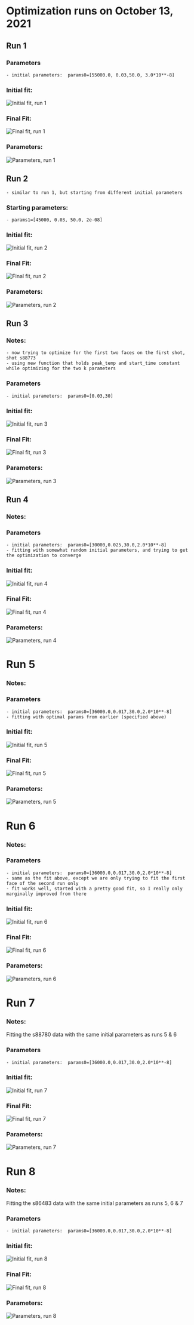 # Optimization runs on October 13, 2021

## Run 1
### Parameters  
    - initial parameters:  params0=[55000.0, 0.03,50.0, 3.0*10**-8]

### Initial fit:  
  ![Initial fit, run 1](run1_initial.PNG)  

### Final Fit:  
  ![Final fit, run 1](run1_final.PNG)  
  
### Parameters:
  ![Parameters, run 1](run1_params.PNG)

## Run 2
    - similar to run 1, but starting from different initial parameters

### Starting parameters:
    - params1=[45000, 0.03, 50.0, 2e-08]

### Initial fit:  
  ![Initial fit, run 2](run2_initial.PNG)  

### Final Fit:  
  ![Final fit, run 2](run2_final.PNG)  
  
### Parameters:
  ![Parameters, run 2](run2_params.png)

## Run 3

### Notes:
    - now trying to optimize for the first two faces on the first shot, shot s88773
    - using new function that holds peak_temp and start_time constant while optimizing for the two k parameters

### Parameters  
    - initial parameters:  params0=[0.03,30]

### Initial fit:  
  ![Initial fit, run 3](run3_initial.png)  

### Final Fit:  
  ![Final fit, run 3](run3_final.png)  
  
### Parameters:
  ![Parameters, run 3](run3_params.png)


## Run 4

### Notes:
  
### Parameters  
    - initial parameters:  params0=[30000,0.025,30.0,2.0*10**-8]
    - fitting with somewhat random initial parameters, and trying to get the optimization to converge

### Initial fit:  
  ![Initial fit, run 4](run4_initial.png)  

### Final Fit:  
  ![Final fit, run 4](run4_final.png)  
  
### Parameters:
  ![Parameters, run 4](run4_params.png)


# Run 5
### Notes:
  
### Parameters  
    - initial parameters:  params0=[36000.0,0.017,30.0,2.0*10**-8]
    - fitting with optimal params from earlier (specified above)

### Initial fit:  
  ![Initial fit, run 5](run5_initial.png)  

### Final Fit:  
  ![Final fit, run 5](run5_final.png)  
  
### Parameters:
  ![Parameters, run 5](run5_params.png)


# Run 6
### Notes:
  
### Parameters  
    - initial parameters:  params0=[36000.0,0.017,30.0,2.0*10**-8]
    - same as the fit above, except we are only trying to fit the first face of the second run only
    - fit works well, started with a pretty good fit, so I really only marginally improved from there

### Initial fit:  
  ![Initial fit, run 6](run6_initial.png)  

### Final Fit:  
  ![Final fit, run 6](run6_final.png)  
  
### Parameters:
  ![Parameters, run 6](run6_params.png)


# Run 7
### Notes:
Fitting the s88780 data with the same initial parameters as runs 5 & 6

### Parameters  
    - initial parameters:  params0=[36000.0,0.017,30.0,2.0*10**-8]


### Initial fit:  
  ![Initial fit, run 7](run7_initial.png)  

### Final Fit:  
  ![Final fit, run 7](run7_final.png)  
  
### Parameters:
  ![Parameters, run 7](run7_params.png)


# Run 8
### Notes:
Fitting the s86483 data with the same initial parameters as runs 5, 6 & 7

### Parameters  
    - initial parameters:  params0=[36000.0,0.017,30.0,2.0*10**-8]


### Initial fit:  
  ![Initial fit, run 8](run8_initial.png)  

### Final Fit:  
  ![Final fit, run 8](run8_final.png)  
  
### Parameters:
  ![Parameters, run 8](run8_params.png)